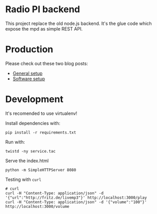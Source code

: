Radio PI backend
==================

This project replace the old node.js backend. It's the glue 
code which expose the mpd as simple REST API.

# Production

Please check out these two blog posts:

  * [General setup]( https://radio-pi.github.io/2016-01-12-setup-a-radio-pi/  )
  * [Software setup]( https://radio-pi.github.io/2016-01-13-setup-a-radio-pi-software/ )


# Development

It's recomended to use virtualenv!

Install dependencies with:

``` 
pip install -r requirements.txt
``` 
Run with:

```
twistd -ny service.tac
```

Serve the index.html

```
python -m SimpleHTTPServer 8080
```

Testing with `curl`

```
# curl
curl -H "Content-Type: application/json" -d '{"url":"http://fritz.de/livemp3"}' http://localhost:3000/play
curl -H "Content-Type: application/json" -d '{"volume":"100"}' http://localhost:3000/volume
```
